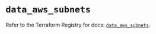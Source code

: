 # `data_aws_subnets`

Refer to the Terraform Registry for docs: [`data_aws_subnets`](https://registry.terraform.io/providers/hashicorp/aws/3.76.1/docs/data-sources/subnets).
